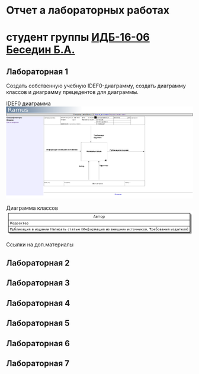 # Отчет а лабораторных работах
# студент группы [ИДБ-16-06](https://github.com/stankin/design-2018/wiki/list-idb-16-06) [Беседин Б.А.](https://github.com/akumaB)

## Лабораторная 1

Создать собственную учебную IDEF0-диаграмму, создать диаграмму классов и диаграмму прецедентов для диаграммы.


IDEF0 диаграмма
![IDEF0 диаграмма](https://github.com/akumaB/Besedin.github.io/blob/master/idef0Besedin.png)

Диаграмма классов
![Диаграмма классов](https://github.com/akumaB/Besedin.github.io/blob/master/diaBesedin.png)


Ссылки на доп.материалы

## Лабораторная 2

## Лабораторная 3

## Лабораторная 4

## Лабораторная 5

## Лабораторная 6

## Лабораторная 7

